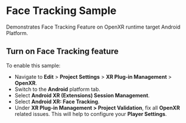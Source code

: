 # Face Tracking Sample

Demonstrates Face Tracking Feature on OpenXR runtime target Android Platform.

## Turn on Face Tracking feature

To enable this sample:

*   Navigate to **Edit** > **Project Settings** > **XR Plug-in Management** >
    **OpenXR**.
*   Switch to the **Android** platform tab.
*   Select **Android XR (Extensions) Session Management**.
*   Select **Android XR: Face Tracking**.
*   Under **XR Plug-in Management > Project Validation**, fix all **OpenXR**
    related issues. This will help to configure your **Player Settings**.
